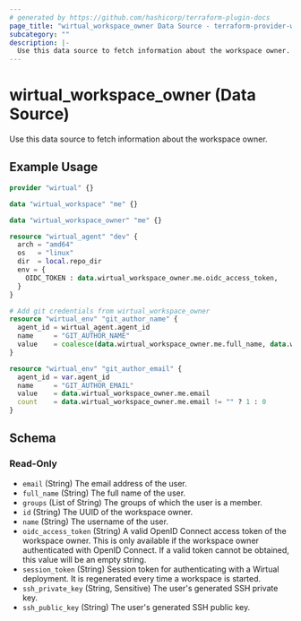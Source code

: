 ```yaml
---
# generated by https://github.com/hashicorp/terraform-plugin-docs
page_title: "wirtual_workspace_owner Data Source - terraform-provider-wirtual"
subcategory: ""
description: |-
  Use this data source to fetch information about the workspace owner.
---
```


# wirtual_workspace_owner (Data Source)

Use this data source to fetch information about the workspace owner.

## Example Usage

```terraform
provider "wirtual" {}

data "wirtual_workspace" "me" {}

data "wirtual_workspace_owner" "me" {}

resource "wirtual_agent" "dev" {
  arch = "amd64"
  os   = "linux"
  dir  = local.repo_dir
  env = {
    OIDC_TOKEN : data.wirtual_workspace_owner.me.oidc_access_token,
  }
}

# Add git credentials from wirtual_workspace_owner
resource "wirtual_env" "git_author_name" {
  agent_id = wirtual_agent.agent_id
  name     = "GIT_AUTHOR_NAME"
  value    = coalesce(data.wirtual_workspace_owner.me.full_name, data.wirtual_workspace_owner.me.name)
}

resource "wirtual_env" "git_author_email" {
  agent_id = var.agent_id
  name     = "GIT_AUTHOR_EMAIL"
  value    = data.wirtual_workspace_owner.me.email
  count    = data.wirtual_workspace_owner.me.email != "" ? 1 : 0
}
```

<!-- schema generated by tfplugindocs -->
## Schema

### Read-Only

- `email` (String) The email address of the user.
- `full_name` (String) The full name of the user.
- `groups` (List of String) The groups of which the user is a member.
- `id` (String) The UUID of the workspace owner.
- `name` (String) The username of the user.
- `oidc_access_token` (String) A valid OpenID Connect access token of the workspace owner. This is only available if the workspace owner authenticated with OpenID Connect. If a valid token cannot be obtained, this value will be an empty string.
- `session_token` (String) Session token for authenticating with a Wirtual deployment. It is regenerated every time a workspace is started.
- `ssh_private_key` (String, Sensitive) The user's generated SSH private key.
- `ssh_public_key` (String) The user's generated SSH public key.
